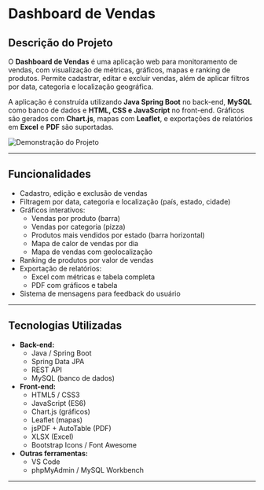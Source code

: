 # Dashboard de Vendas

## Descrição do Projeto
O **Dashboard de Vendas** é uma aplicação web para monitoramento de vendas, com visualização de métricas, gráficos, mapas e ranking de produtos. Permite cadastrar, editar e excluir vendas, além de aplicar filtros por data, categoria e localização geográfica.  

A aplicação é construída utilizando **Java Spring Boot** no back-end, **MySQL** como banco de dados e **HTML, CSS e JavaScript** no front-end. Gráficos são gerados com **Chart.js**, mapas com **Leaflet**, e exportações de relatórios em **Excel** e **PDF** são suportadas.


![Demonstração do Projeto](/assets/DASHBOARD.gif)

---

## Funcionalidades
- Cadastro, edição e exclusão de vendas
- Filtragem por data, categoria e localização (país, estado, cidade)
- Gráficos interativos:
  - Vendas por produto (barra)
  - Vendas por categoria (pizza)
  - Produtos mais vendidos por estado (barra horizontal)
  - Mapa de calor de vendas por dia
  - Mapa de vendas com geolocalização
- Ranking de produtos por valor de vendas
- Exportação de relatórios:
  - Excel com métricas e tabela completa
  - PDF com gráficos e tabela
- Sistema de mensagens para feedback do usuário

---

## Tecnologias Utilizadas
- **Back-end:**
  - Java / Spring Boot
  - Spring Data JPA
  - REST API
  - MySQL (banco de dados)
- **Front-end:**
  - HTML5 / CSS3
  - JavaScript (ES6)
  - Chart.js (gráficos)
  - Leaflet (mapas)
  - jsPDF + AutoTable (PDF)
  - XLSX (Excel)
  - Bootstrap Icons / Font Awesome
- **Outras ferramentas:**
  - VS Code
  - phpMyAdmin / MySQL Workbench

---
